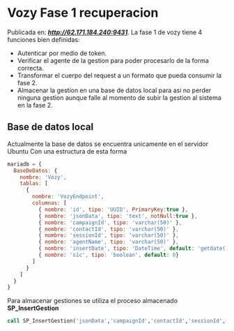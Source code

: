 # Vozy Fase 1 recuperacion

Publicada en: ***http://62.171.184.240:9431***.
La fase 1 de vozy tiene 4 
funciones bien definidas:

* Autenticar por medio de token.
* Verificar el agente de la gestion para poder procesarlo de la forma correcta.
* Transformar el cuerpo del request a un formato que pueda consumir la fase 2.
* Almacenar la gestion en una base de datos local para asi no perder ninguna gestion aunque falle al momento de subir la gestion al sistema en la fase 2.

## Base de datos local
Actualmente la base de datos se encuentra unicamente en el servidor Ubuntu
Con una estructura de esta forma
```javascript
mariadb = {
  BaseDeDatos: {
    nombre: 'Vozy',
    tablas: [
      {
        nombre: 'VozyEndpoint',
        columnas: [
          { nombre: 'id', tipo: 'UUID', PrimaryKey:true },
          { nombre: 'jsonData', tipo: 'text', notNull:true },
          { nombre: 'campaignId', tipo: 'varchar(50)' },
          { nombre: 'contactId', tipo: 'varchar(50)' },
          { nombre: 'sessionId', tipo: 'varchar(50)' },
          { nombre: 'agentName', tipo: 'varchar(50)' },
          { nombre: 'insertDate', tipo: 'DateTime', default: 'getdate()' },
          { nombre: 'sic', tipo: 'boolean', default: 0}
        ]
      }
    ]
  }
}
```

Para almacenar gestiones se utiliza el proceso almacenado **SP_InsertGestion**
```sql
call SP_InsertGestion('jsonData','campaignId','contactId','sessionId','agentName')
```